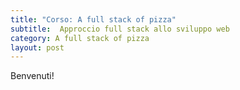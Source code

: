 ```yaml
---
title: "Corso: A full stack of pizza"
subtitle:  Approccio full stack allo sviluppo web
category: A full stack of pizza
layout: post
---
```


Benvenuti!


